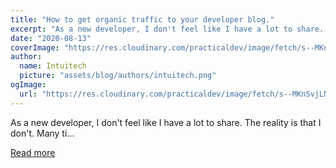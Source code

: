 ```yaml
---
title: "How to get organic traffic to your developer blog."
excerpt: "As a new developer, I don't feel like I have a lot to share.   The reality is that I don't.   Many ti..."
date: "2020-08-13"
coverImage: "https://res.cloudinary.com/practicaldev/image/fetch/s--MKnSvjLN--/c_imagga_scale,f_auto,fl_progressive,h_420,q_auto,w_1000/https://dev-to-uploads.s3.amazonaws.com/i/f7elcgcv9zhe0pr9yjty.png"
author:
  name: Intuitech
  picture: "assets/blog/authors/intuitech.png"
ogImage:
  url: "https://res.cloudinary.com/practicaldev/image/fetch/s--MKnSvjLN--/c_imagga_scale,f_auto,fl_progressive,h_420,q_auto,w_1000/https://dev-to-uploads.s3.amazonaws.com/i/f7elcgcv9zhe0pr9yjty.png"
---
```


As a new developer, I don't feel like I have a lot to share.   The reality is that I don't.   Many ti...

[Read more](https://dev.to/cwraytech/how-to-get-organic-traffic-to-your-developer-blog-go4)
